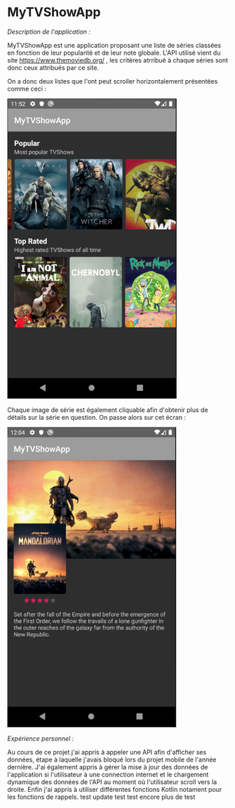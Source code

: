 # MyTVShowApp

_Description de l'application :_

MyTVShowApp est une application proposant une liste de séries classées en fonction de leur popularité et de leur note globale. 
L'API utilisé vient du site https://www.themoviedb.org/ , les critères atrribué à chaque séries sont donc ceux attribués par ce site.

On a donc deux listes que l'ont peut scroller horizontalement présentées comme ceci :

![ScreenShot](Capture_app.PNG)

Chaque image de série est également cliquable afin d'obtenir plus de détails sur la série en question. On passe alors sur cet écran :

![ScreenShot](Capture_app_2.PNG)

_Expérience personnel :_

Au cours de ce projet j'ai appris à appeler une API afin d'afficher ses données, étape à laquelle j'avais bloqué lors du projet mobile de l'année dernière.
J'ai également appris à gérer la mise à jour des données de l'application si l'utilisateur à une connection internet et le chargement dynamique des données de l'API au moment où l'utilisateur scroll vers la droite.
Enfin j'ai appris à utiliser différentes fonctions Kotlin notament pour les fonctions de rappels.
test update
test test 
encore plus de test
